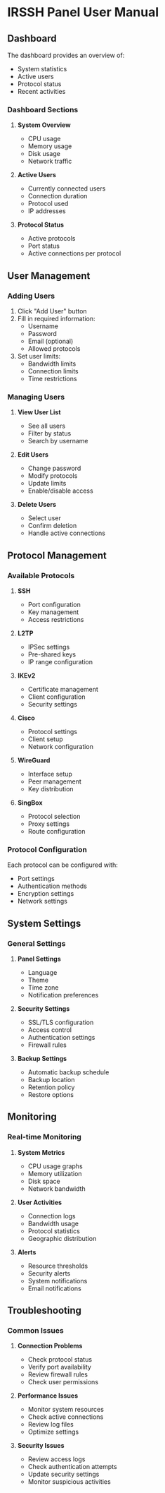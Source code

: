 # IRSSH Panel User Manual

## Dashboard
The dashboard provides an overview of:
- System statistics
- Active users
- Protocol status
- Recent activities

### Dashboard Sections
1. **System Overview**
   - CPU usage
   - Memory usage
   - Disk usage
   - Network traffic

2. **Active Users**
   - Currently connected users
   - Connection duration
   - Protocol used
   - IP addresses

3. **Protocol Status**
   - Active protocols
   - Port status
   - Active connections per protocol

## User Management
### Adding Users
1. Click "Add User" button
2. Fill in required information:
   - Username
   - Password
   - Email (optional)
   - Allowed protocols
3. Set user limits:
   - Bandwidth limits
   - Connection limits
   - Time restrictions

### Managing Users
1. **View User List**
   - See all users
   - Filter by status
   - Search by username

2. **Edit Users**
   - Change password
   - Modify protocols
   - Update limits
   - Enable/disable access

3. **Delete Users**
   - Select user
   - Confirm deletion
   - Handle active connections

## Protocol Management
### Available Protocols
1. **SSH**
   - Port configuration
   - Key management
   - Access restrictions

2. **L2TP**
   - IPSec settings
   - Pre-shared keys
   - IP range configuration

3. **IKEv2**
   - Certificate management
   - Client configuration
   - Security settings

4. **Cisco**
   - Protocol settings
   - Client setup
   - Network configuration

5. **WireGuard**
   - Interface setup
   - Peer management
   - Key distribution

6. **SingBox**
   - Protocol selection
   - Proxy settings
   - Route configuration

### Protocol Configuration
Each protocol can be configured with:
- Port settings
- Authentication methods
- Encryption settings
- Network settings

## System Settings
### General Settings
1. **Panel Settings**
   - Language
   - Theme
   - Time zone
   - Notification preferences

2. **Security Settings**
   - SSL/TLS configuration
   - Access control
   - Authentication settings
   - Firewall rules

3. **Backup Settings**
   - Automatic backup schedule
   - Backup location
   - Retention policy
   - Restore options

## Monitoring
### Real-time Monitoring
1. **System Metrics**
   - CPU usage graphs
   - Memory utilization
   - Disk space
   - Network bandwidth

2. **User Activities**
   - Connection logs
   - Bandwidth usage
   - Protocol statistics
   - Geographic distribution

3. **Alerts**
   - Resource thresholds
   - Security alerts
   - System notifications
   - Email notifications

## Troubleshooting
### Common Issues
1. **Connection Problems**
   - Check protocol status
   - Verify port availability
   - Review firewall rules
   - Check user permissions

2. **Performance Issues**
   - Monitor system resources
   - Check active connections
   - Review log files
   - Optimize settings

3. **Security Issues**
   - Review access logs
   - Check authentication attempts
   - Update security settings
   - Monitor suspicious activities

